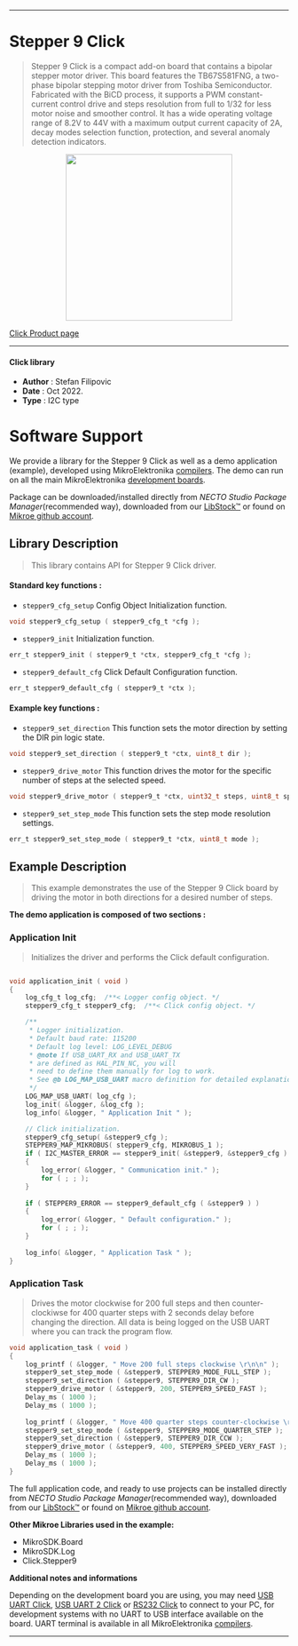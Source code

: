 
---
# Stepper 9 Click

> Stepper 9 Click is a compact add-on board that contains a bipolar stepper motor driver. This board features the TB67S581FNG, a two-phase bipolar stepping motor driver from Toshiba Semiconductor. Fabricated with the BiCD process, it supports a PWM constant-current control drive and steps resolution from full to 1/32 for less motor noise and smoother control. It has a wide operating voltage range of 8.2V to 44V with a maximum output current capacity of 2A, decay modes selection function, protection, and several anomaly detection indicators.

<p align="center">
  <img src="https://download.mikroe.com/images/click_for_ide/stepper9_click.png" height=300px>
</p>

[Click Product page](https://www.mikroe.com/stepper-9-click)

---


#### Click library

- **Author**        : Stefan Filipovic
- **Date**          : Oct 2022.
- **Type**          : I2C type


# Software Support

We provide a library for the Stepper 9 Click
as well as a demo application (example), developed using MikroElektronika
[compilers](https://www.mikroe.com/necto-studio).
The demo can run on all the main MikroElektronika [development boards](https://www.mikroe.com/development-boards).

Package can be downloaded/installed directly from *NECTO Studio Package Manager*(recommended way), downloaded from our [LibStock&trade;](https://libstock.mikroe.com) or found on [Mikroe github account](https://github.com/MikroElektronika/mikrosdk_click_v2/tree/master/clicks).

## Library Description

> This library contains API for Stepper 9 Click driver.

#### Standard key functions :

- `stepper9_cfg_setup` Config Object Initialization function.
```c
void stepper9_cfg_setup ( stepper9_cfg_t *cfg );
```

- `stepper9_init` Initialization function.
```c
err_t stepper9_init ( stepper9_t *ctx, stepper9_cfg_t *cfg );
```

- `stepper9_default_cfg` Click Default Configuration function.
```c
err_t stepper9_default_cfg ( stepper9_t *ctx );
```

#### Example key functions :

- `stepper9_set_direction` This function sets the motor direction by setting the DIR pin logic state.
```c
void stepper9_set_direction ( stepper9_t *ctx, uint8_t dir );
```

- `stepper9_drive_motor` This function drives the motor for the specific number of steps at the selected speed.
```c
void stepper9_drive_motor ( stepper9_t *ctx, uint32_t steps, uint8_t speed );
```

- `stepper9_set_step_mode` This function sets the step mode resolution settings.
```c
err_t stepper9_set_step_mode ( stepper9_t *ctx, uint8_t mode );
```

## Example Description

> This example demonstrates the use of the Stepper 9 Click board by driving the motor in both directions for a desired number of steps.

**The demo application is composed of two sections :**

### Application Init

> Initializes the driver and performs the Click default configuration.

```c

void application_init ( void )
{
    log_cfg_t log_cfg;  /**< Logger config object. */
    stepper9_cfg_t stepper9_cfg;  /**< Click config object. */

    /** 
     * Logger initialization.
     * Default baud rate: 115200
     * Default log level: LOG_LEVEL_DEBUG
     * @note If USB_UART_RX and USB_UART_TX 
     * are defined as HAL_PIN_NC, you will 
     * need to define them manually for log to work. 
     * See @b LOG_MAP_USB_UART macro definition for detailed explanation.
     */
    LOG_MAP_USB_UART( log_cfg );
    log_init( &logger, &log_cfg );
    log_info( &logger, " Application Init " );

    // Click initialization.
    stepper9_cfg_setup( &stepper9_cfg );
    STEPPER9_MAP_MIKROBUS( stepper9_cfg, MIKROBUS_1 );
    if ( I2C_MASTER_ERROR == stepper9_init( &stepper9, &stepper9_cfg ) ) 
    {
        log_error( &logger, " Communication init." );
        for ( ; ; );
    }
    
    if ( STEPPER9_ERROR == stepper9_default_cfg ( &stepper9 ) )
    {
        log_error( &logger, " Default configuration." );
        for ( ; ; );
    }
    
    log_info( &logger, " Application Task " );
}

```

### Application Task

> Drives the motor clockwise for 200 full steps and then counter-clockiwse for 400 quarter
steps with 2 seconds delay before changing the direction. All data is being logged on
the USB UART where you can track the program flow.

```c
void application_task ( void )
{
    log_printf ( &logger, " Move 200 full steps clockwise \r\n\n" );
    stepper9_set_step_mode ( &stepper9, STEPPER9_MODE_FULL_STEP );
    stepper9_set_direction ( &stepper9, STEPPER9_DIR_CW );
    stepper9_drive_motor ( &stepper9, 200, STEPPER9_SPEED_FAST );
    Delay_ms ( 1000 );
    Delay_ms ( 1000 );
    
    log_printf ( &logger, " Move 400 quarter steps counter-clockwise \r\n\n" );
    stepper9_set_step_mode ( &stepper9, STEPPER9_MODE_QUARTER_STEP );
    stepper9_set_direction ( &stepper9, STEPPER9_DIR_CCW );
    stepper9_drive_motor ( &stepper9, 400, STEPPER9_SPEED_VERY_FAST );
    Delay_ms ( 1000 );
    Delay_ms ( 1000 );
}
```

The full application code, and ready to use projects can be installed directly from *NECTO Studio Package Manager*(recommended way), downloaded from our [LibStock&trade;](https://libstock.mikroe.com) or found on [Mikroe github account](https://github.com/MikroElektronika/mikrosdk_click_v2/tree/master/clicks).

**Other Mikroe Libraries used in the example:**

- MikroSDK.Board
- MikroSDK.Log
- Click.Stepper9

**Additional notes and informations**

Depending on the development board you are using, you may need
[USB UART Click](https://www.mikroe.com/usb-uart-click),
[USB UART 2 Click](https://www.mikroe.com/usb-uart-2-click) or
[RS232 Click](https://www.mikroe.com/rs232-click) to connect to your PC, for
development systems with no UART to USB interface available on the board. UART
terminal is available in all MikroElektronika
[compilers](https://shop.mikroe.com/compilers).

---
